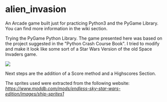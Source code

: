 # alien_invasion
An Arcade game built just for practicing Python3 and the PyGame Library. You can find more information in the wiki section.

Trying the PyGame Python Library. The game presented here was based on the project suggested in the "Python Crash Course Book". I tried to modify and make it look like some sort of a Star Wars Version of the old Space Invaders game. 

![](https://i.ibb.co/vwtyDCC/game-appearance.png)

Next steps are the addition of a Score method and a Highscores Section.

The sprites used were extracted from the following website:
_https://www.moddb.com/mods/endless-sky-star-wars-edition/images/ship-sprites1_
